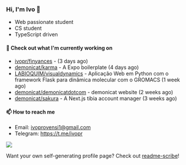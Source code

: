 ### Hi, I'm Ivo 👋

* Web passionate student
* CS student
* TypeScript driven

#### 👷 Check out what I'm currently working on

- [ivopr/finyances](https://github.com/ivopr/finyances) -  (3 days ago)
- [demonicat/karma](https://github.com/demonicat/karma) - A Expo boilerplate (4 days ago)
- [LABIOQUIM/visualdynamics](https://github.com/LABIOQUIM/visualdynamics) - Aplicação Web em Python com o framework Flask para dinâmica molecular com o GROMACS (1 week ago)
- [demonicat/demonicatdotcom](https://github.com/demonicat/demonicatdotcom) - demonicat website (2 weeks ago)
- [demonicat/sakura](https://github.com/demonicat/sakura) - A Next.js tibia account manager (3 weeks ago)

#### 📫 How to reach me

- Email: [ivoprovensi1@gmail.com](mailto://ivoprovensi1@gmail.com)
- Telegram: https://t.me/ivopr

![](https://github-readme-stats.vercel.app/api/top-langs/?username=ivopr&layout=compact&theme=react)

Want your own self-generating profile page? Check out [readme-scribe](https://github.com/muesli/readme-scribe)!
